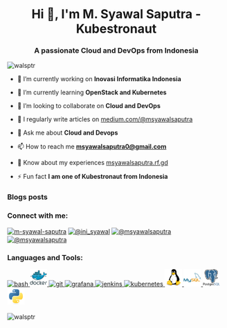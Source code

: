 <h1 align="center">Hi 👋, I'm M. Syawal Saputra - Kubestronaut</h1>
<h3 align="center">A passionate Cloud and DevOps from Indonesia</h3>

<p align="left"> <img src="https://komarev.com/ghpvc/?username=walsptr&label=Profile%20views&color=0e75b6&style=flat" alt="walsptr" /> </p>

- 🔭 I’m currently working on **Inovasi Informatika Indonesia**

- 🌱 I’m currently learning **OpenStack and Kubernetes**

- 👯 I’m looking to collaborate on **Cloud and DevOps**

- 📝 I regularly write articles on [medium.com/@msyawalsaputra](medium.com/@msyawalsaputra)

- 💬 Ask me about **Cloud and Devops**

- 📫 How to reach me **msyawalsaputra0@gmail.com**

- 📄 Know about my experiences [msyawalsaputra.rf.gd](msyawalsaputra.rf.gd)

- ⚡ Fun fact **I am one of Kubestronaut from Indonesia**

### Blogs posts
<!-- BLOG-POST-LIST:START -->
<!-- BLOG-POST-LIST:END -->

<h3 align="left">Connect with me:</h3>
<p align="left">
<a href="https://linkedin.com/in/m-syawal-saputra" target="blank"><img align="center" src="https://raw.githubusercontent.com/rahuldkjain/github-profile-readme-generator/master/src/images/icons/Social/linked-in-alt.svg" alt="m-syawal-saputra" height="30" width="40" /></a>
<a href="https://instagram.com/ini_syawal" target="blank"><img align="center" src="https://raw.githubusercontent.com/rahuldkjain/github-profile-readme-generator/master/src/images/icons/Social/instagram.svg" alt="@ini_syawal" height="30" width="40" /></a>
<a href="https://medium.com/@msyawalsaputra" target="blank"><img align="center" src="https://raw.githubusercontent.com/rahuldkjain/github-profile-readme-generator/master/src/images/icons/Social/medium.svg" alt="@msyawalsaputra" height="30" width="40" /></a>
<a href="https://www.youtube.com/@msyawalsaputra" target="blank"><img align="center" src="https://raw.githubusercontent.com/rahuldkjain/github-profile-readme-generator/master/src/images/icons/Social/youtube.svg" alt="@msyawalsaputra" height="30" width="40" /></a>
</p>

<h3 align="left">Languages and Tools:</h3>
<p align="left"> <a href="https://www.gnu.org/software/bash/" target="_blank" rel="noreferrer"> <img src="https://www.vectorlogo.zone/logos/gnu_bash/gnu_bash-icon.svg" alt="bash" width="40" height="40"/> </a> <a href="https://www.docker.com/" target="_blank" rel="noreferrer"> <img src="https://raw.githubusercontent.com/devicons/devicon/master/icons/docker/docker-original-wordmark.svg" alt="docker" width="40" height="40"/> </a> <a href="https://git-scm.com/" target="_blank" rel="noreferrer"> <img src="https://www.vectorlogo.zone/logos/git-scm/git-scm-icon.svg" alt="git" width="40" height="40"/> </a> <a href="https://grafana.com" target="_blank" rel="noreferrer"> <img src="https://www.vectorlogo.zone/logos/grafana/grafana-icon.svg" alt="grafana" width="40" height="40"/> </a> <a href="https://www.jenkins.io" target="_blank" rel="noreferrer"> <img src="https://www.vectorlogo.zone/logos/jenkins/jenkins-icon.svg" alt="jenkins" width="40" height="40"/> </a> <a href="https://kubernetes.io" target="_blank" rel="noreferrer"> <img src="https://www.vectorlogo.zone/logos/kubernetes/kubernetes-icon.svg" alt="kubernetes" width="40" height="40"/> </a> <a href="https://www.linux.org/" target="_blank" rel="noreferrer"> <img src="https://raw.githubusercontent.com/devicons/devicon/master/icons/linux/linux-original.svg" alt="linux" width="40" height="40"/> </a> <a href="https://www.mysql.com/" target="_blank" rel="noreferrer"> <img src="https://raw.githubusercontent.com/devicons/devicon/master/icons/mysql/mysql-original-wordmark.svg" alt="mysql" width="40" height="40"/> </a> <a href="https://www.postgresql.org" target="_blank" rel="noreferrer"> <img src="https://raw.githubusercontent.com/devicons/devicon/master/icons/postgresql/postgresql-original-wordmark.svg" alt="postgresql" width="40" height="40"/> </a> <a href="https://www.python.org" target="_blank" rel="noreferrer"> <img src="https://raw.githubusercontent.com/devicons/devicon/master/icons/python/python-original.svg" alt="python" width="40" height="40"/> </a> </p>

<p><img align="center" src="https://github-readme-stats.vercel.app/api/top-langs?username=walsptr&show_icons=true&locale=en&layout=compact" alt="walsptr" /></p>

